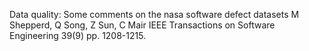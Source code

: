 
Data quality: Some comments on the nasa software defect datasets
M Shepperd, Q Song, Z Sun, C Mair
IEEE Transactions on Software Engineering 39(9) pp. 1208-1215.

